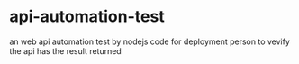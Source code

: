 # api-automation-test
an web api automation test by nodejs code
for deployment person to vevify the api has the result returned

